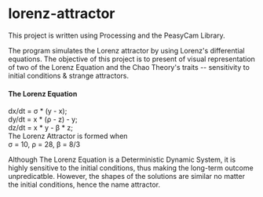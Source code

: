 # lorenz-attractor

This project is written using Processing and the PeasyCam Library.

The program simulates the Lorenz attractor by using Lorenz's differential equations. 
The objective of this project is to present of visual representation of two of the Lorenz Equation and the Chao Theory's traits -- 
sensitivity to initial conditions & strange attractors.

#### The Lorenz Equation
dx/dt = σ * (y - x);  
dy/dt = x * (ρ - z) - y;  
dz/dt = x * y - β * z;  
The Lorenz Attractor is formed when  
σ = 10, 
ρ = 28, 
β = 8/3

Although The Lorenz Equation is a Deterministic Dynamic System, it is highly sensitive to the initial conditions, 
thus making the long-term outcome unpredicatble. However, the shapes of the solutions are similar no matter the initial conditions,
hence the name attractor.
